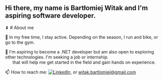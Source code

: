 ## Hi there, my name is Bartłomiej Witak and I'm aspiring software developer.

⬇ # About me

🏃 In my free time, I stay active. Depending on the season, I run and bike, or go to the gym.

🌱 I'm aspiring to become a .NET developer but am also open to exploring other technologies. I'm seeking a job or internship.<br>
&nbsp;&nbsp;&nbsp;&nbsp;&nbsp;&nbsp;that will help me get started in the field and gain hands on experience.

📫 How to reach me: [![LinkedIn](https://img.shields.io/badge/LinkedIn-Profile-blue?style=flat&logo=linkedin)](www.linkedin.com/in/bartłomiej-witak), or witak.bartlomiej@gmail.com
